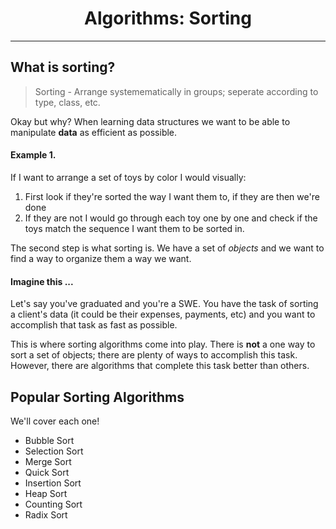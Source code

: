 <h1 align='center'> Algorithms: Sorting</h1>

---

## What is sorting?
> Sorting - Arrange systemematically in groups; seperate according to type, class, etc.

Okay but why? When learning data structures we want to be able to manipulate **data** as efficient as possible. 

#### Example 1. 
If I want to arrange a set of toys by color I would visually:
1. First look if they're sorted the way I want them to, if they are then we're done
2. If they are not I would go through each toy one by one and check if the toys match the sequence I want them to be sorted in.

The second step is what sorting is. We have a set of *objects* and we want to find a way to organize them a way we want. 

#### Imagine this ...
Let's say you've graduated and you're a SWE. You have the task of sorting a client's data (it could be their expenses, payments, etc) and you want to accomplish that task as fast as possible.
 
This is where sorting algorithms come into play. There is **not** a one way to sort a set of objects; there are plenty of ways to accomplish this task. However, there are algorithms that complete this task better than others.

## Popular Sorting Algorithms 
We'll cover each one! 
+ Bubble Sort
+ Selection Sort
+ Merge Sort
+ Quick Sort
+ Insertion Sort
+ Heap Sort
+ Counting Sort
+ Radix Sort